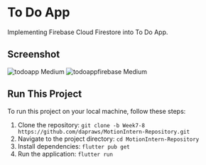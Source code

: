 # To Do App
Implementing Firebase Cloud Firestore into To Do App.

## Screenshot
![todoapp Medium](https://github.com/dapraws/MotionIntern-Repository/assets/122019775/4744c18e-0433-4c99-8ee3-e32818972cdc)
![todoappfirebase Medium](https://github.com/dapraws/MotionIntern-Repository/assets/122019775/82d0559c-5433-48e6-ae99-1b4bc8b3eb74)


## Run This Project

To run this project on your local machine, follow these steps:

1. Clone the repository: `git clone -b Week7-8 https://github.com/dapraws/MotionIntern-Repository.git`
2. Navigate to the project directory: `cd MotionIntern-Repository`
3. Install dependencies: `flutter pub get`
4. Run the application: `flutter run`
